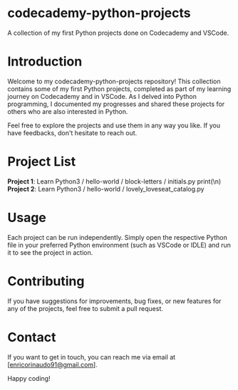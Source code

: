 # codecademy-python-projects
A collection of my first Python projects done on Codecademy and VSCode.

# Introduction
Welcome to my codecademy-python-projects repository! This collection contains some of my first Python projects, completed as part of my learning journey on Codecademy and in VSCode. As I delved into Python programming, I documented my progresses and shared these projects for others who are also interested in Python.

Feel free to explore the projects and use them in any way you like. If you have feedbacks, don't hesitate to reach out.

# Project List
**Project 1**: Learn Python3 / hello-world / block-letters / initials.py
print(\n)
**Project 2**: Learn Python3 / hello-world / lovely_loveseat_catalog.py

# Usage
Each project can be run independently. Simply open the respective Python file in your preferred Python environment (such as VSCode or IDLE) and run it to see the project in action.

# Contributing
If you have suggestions for improvements, bug fixes, or new features for any of the projects, feel free to submit a pull request.

# Contact
If you want to get in touch, you can reach me via email at [enricorinaudo91@gmail.com].

Happy coding!

